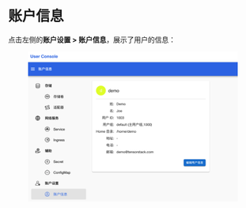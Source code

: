 # 账户信息

点击左侧的**账户设置 > 账户信息**，展示了用户的信息：

<figure class="screenshot">
  <img alt="profile" src="../assets/account/profile.png" />
</figure>
